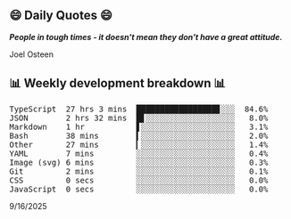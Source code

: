 ## 😄 Daily Quotes 😄

_**People in tough times - it doesn't mean they don't have a great attitude.**_

Joel Osteen



## 📊 Weekly development breakdown 📊

<pre>TypeScript  27 hrs 3 mins  █████████████████▊░░░  84.6%
JSON        2 hrs 32 mins  █▋░░░░░░░░░░░░░░░░░░░   8.0%
Markdown    1 hr           ▋░░░░░░░░░░░░░░░░░░░░   3.1%
Bash        38 mins        ▍░░░░░░░░░░░░░░░░░░░░   2.0%
Other       27 mins        ▎░░░░░░░░░░░░░░░░░░░░   1.4%
YAML        7 mins         ░░░░░░░░░░░░░░░░░░░░░   0.4%
Image (svg) 6 mins         ░░░░░░░░░░░░░░░░░░░░░   0.3%
Git         2 mins         ░░░░░░░░░░░░░░░░░░░░░   0.1%
CSS         0 secs         ░░░░░░░░░░░░░░░░░░░░░   0.0%
JavaScript  0 secs         ░░░░░░░░░░░░░░░░░░░░░   0.0%</pre>

9/16/2025